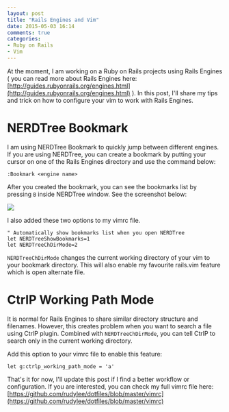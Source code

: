 ```yaml
---
layout: post
title: "Rails Engines and Vim"
date: 2015-05-03 16:14
comments: true
categories: 
- Ruby on Rails
- Vim
---
```


At the moment, I am working on a Ruby on Rails projects using Rails Engines ( you can read more about Rails Engines here: [http://guides.rubyonrails.org/engines.html](http://guides.rubyonrails.org/engines.html) ). In this post, I'll share my tips and trick on how to configure your vim to work with Rails Engines.

# NERDTree Bookmark

I am using NERDTree Bookmark to quickly jump between different engines. If you are using NERDTree, you can create a bookmark by putting your cursor on one of the Rails Engines directory and use the command below:

```
:Bookmark <engine name>
```

After you created the bookmark, you can see the bookmarks list by pressing `B` inside NERDTree window. See the screenshot below:

[![](/images/vim-bookmarks.png)](/images/vim-bookmarks.png)

I also added these two options to my vimrc file.

```
" Automatically show bookmarks list when you open NERDTree
let NERDTreeShowBookmarks=1
let NERDTreeChDirMode=2
``` 

`NERDTreeChDirMode` changes the current working directory of your vim to your bookmark directory. This will also enable my favourite rails.vim feature which is open alternate file. 

# CtrlP Working Path Mode

It is normal for Rails Engines to share similar directory structure and filenames. However, this creates problem when you want to search a file using CtrlP plugin. Combined with `NERDTreeChDirMode`, you can tell CtrlP to search only in the current working directory.

Add this option to your vimrc file to enable this feature:

```
let g:ctrlp_working_path_mode = 'a'
```

That's it for now, I'll update this post if I find a better workflow or configuration. If you are interested, you can check my full vimrc file here: [https://github.com/rudylee/dotfiles/blob/master/vimrc](https://github.com/rudylee/dotfiles/blob/master/vimrc)
